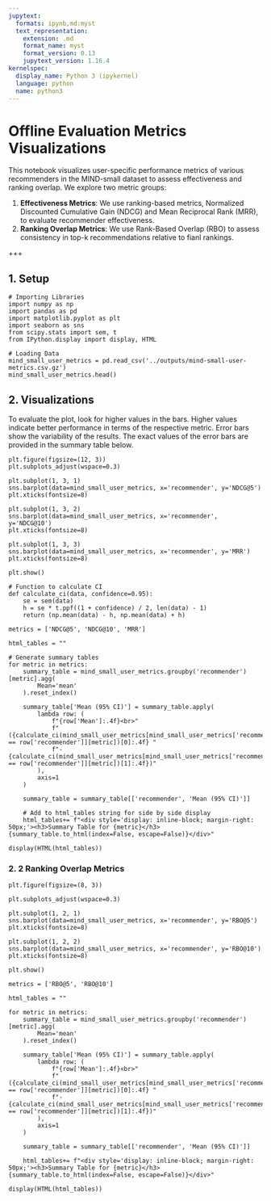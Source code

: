 ```yaml
---
jupytext:
  formats: ipynb,md:myst
  text_representation:
    extension: .md
    format_name: myst
    format_version: 0.13
    jupytext_version: 1.16.4
kernelspec:
  display_name: Python 3 (ipykernel)
  language: python
  name: python3
---
```


# Offline Evaluation Metrics Visualizations
This notebook visualizes user-specific performance metrics of various recommenders in the MIND-small dataset to assess effectiveness and ranking overlap. We explore two metric groups:
1. **Effectiveness Metrics**: We use ranking-based metrics, Normalized Discounted Cumulative Gain (NDCG) and Mean Reciprocal Rank (MRR), to evaluate recommender effectiveness.
2. **Ranking Overlap Metrics**: We use Rank-Based Overlap (RBO) to assess consistency in top-k recommendations relative to fianl rankings.

+++

## 1. Setup

```{code-cell} ipython3
# Importing Libraries
import numpy as np
import pandas as pd
import matplotlib.pyplot as plt
import seaborn as sns
from scipy.stats import sem, t
from IPython.display import display, HTML

# Loading Data
mind_small_user_metrics = pd.read_csv('../outputs/mind-small-user-metrics.csv.gz')
mind_small_user_metrics.head()
```

## 2. Visualizations
To evaluate the plot, look for higher values in the bars. Higher values indicate better performance in terms of the respective metric. Error bars show the variability of the results. The exact values of the error bars are provided in the summary table below.

```{code-cell} ipython3
plt.figure(figsize=(12, 3))
plt.subplots_adjust(wspace=0.3)

plt.subplot(1, 3, 1)
sns.barplot(data=mind_small_user_metrics, x='recommender', y='NDCG@5')
plt.xticks(fontsize=8)

plt.subplot(1, 3, 2)
sns.barplot(data=mind_small_user_metrics, x='recommender', y='NDCG@10')
plt.xticks(fontsize=8)

plt.subplot(1, 3, 3)
sns.barplot(data=mind_small_user_metrics, x='recommender', y='MRR')
plt.xticks(fontsize=8)

plt.show()
```

```{code-cell} ipython3
# Function to calculate CI
def calculate_ci(data, confidence=0.95):
    se = sem(data)
    h = se * t.ppf((1 + confidence) / 2, len(data) - 1)
    return (np.mean(data) - h, np.mean(data) + h)

metrics = ['NDCG@5', 'NDCG@10', 'MRR']

html_tables = ""

# Generate summary tables
for metric in metrics:
    summary_table = mind_small_user_metrics.groupby('recommender')[metric].agg(
        Mean='mean'
    ).reset_index()

    summary_table['Mean (95% CI)'] = summary_table.apply(
        lambda row: (
            f"{row['Mean']:.4f}<br>"
            f"({calculate_ci(mind_small_user_metrics[mind_small_user_metrics['recommender'] == row['recommender']][metric])[0]:.4f} "
            f"- {calculate_ci(mind_small_user_metrics[mind_small_user_metrics['recommender'] == row['recommender']][metric])[1]:.4f})"
        ),
        axis=1
    )

    summary_table = summary_table[['recommender', 'Mean (95% CI)']]

    # Add to html_tables string for side by side display
    html_tables+= f"<div style='display: inline-block; margin-right: 50px;'><h3>Summary Table for {metric}</h3>{summary_table.to_html(index=False, escape=False)}</div>"

display(HTML(html_tables))
```

### 2. 2 Ranking Overlap Metrics

```{code-cell} ipython3
plt.figure(figsize=(8, 3))

plt.subplots_adjust(wspace=0.3)

plt.subplot(1, 2, 1)
sns.barplot(data=mind_small_user_metrics, x='recommender', y='RBO@5')
plt.xticks(fontsize=8)

plt.subplot(1, 2, 2)
sns.barplot(data=mind_small_user_metrics, x='recommender', y='RBO@10')
plt.xticks(fontsize=8)

plt.show()
```

```{code-cell} ipython3
metrics = ['RBO@5', 'RBO@10']

html_tables = ""

for metric in metrics:
    summary_table = mind_small_user_metrics.groupby('recommender')[metric].agg(
        Mean='mean'
    ).reset_index()

    summary_table['Mean (95% CI)'] = summary_table.apply(
        lambda row: (
            f"{row['Mean']:.4f}<br>"
            f"({calculate_ci(mind_small_user_metrics[mind_small_user_metrics['recommender'] == row['recommender']][metric])[0]:.4f} "
            f"- {calculate_ci(mind_small_user_metrics[mind_small_user_metrics['recommender'] == row['recommender']][metric])[1]:.4f})"
        ),
        axis=1
    )

    summary_table = summary_table[['recommender', 'Mean (95% CI)']]

    html_tables+= f"<div style='display: inline-block; margin-right: 50px;'><h3>Summary Table for {metric}</h3>{summary_table.to_html(index=False, escape=False)}</div>"

display(HTML(html_tables))
```

